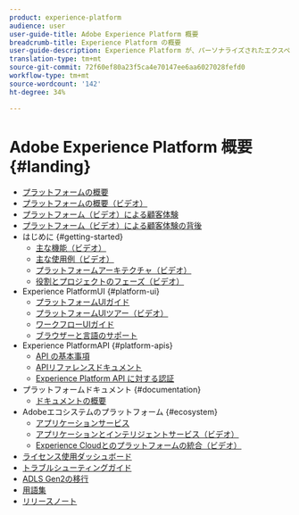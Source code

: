 ```yaml
---
product: experience-platform
audience: user
user-guide-title: Adobe Experience Platform 概要
breadcrumb-title: Experience Platform の概要
user-guide-description: Experience Platform が、パーソナライズされたエクスペリエンスをリアルタイムで顧客に提供する方法について説明します。
translation-type: tm+mt
source-git-commit: 72f60ef80a23f5ca4e70147ee6aa6027028fefd0
workflow-type: tm+mt
source-wordcount: '142'
ht-degree: 34%

---
```



# Adobe Experience Platform 概要 {#landing}

* [プラットフォームの概要](home.md)
* [プラットフォームの概要（ビデオ）](video/platform-overview.md)
* [プラットフォーム（ビデオ）による顧客体験](video/customer-experience.md)
* [プラットフォーム（ビデオ）による顧客体験の背後](video/customer-experience-bts.md)
* はじめに {#getting-started}
   * [主な機能（ビデオ）](video/key-capabilities.md)
   * [主な使用例（ビデオ）](video/platform-use-cases.md)
   * [プラットフォームアーキテクチャ（ビデオ）](video/platform-architecture.md)
   * [役割とプロジェクトのフェーズ（ビデオ）](video/roles-project-phases.md)
* Experience PlatformUI {#platform-ui}
   * [プラットフォームUIガイド](ui-guide.md)
   * [プラットフォームUIツアー（ビデオ）](video/platform-ui.md)
   * [ワークフローUIガイド](workflows.md)
   * [ブラウザーと言語のサポート](browser-language-support.md)
* Experience PlatformAPI {#platform-apis}
   * [API の基本事項](api-fundamentals.md)
   * [APIリファレンスドキュメント](http://www.adobe.com/go/platform-api-reference-en)
   * [Experience Platform API に対する認証](http://www.adobe.com/go/platform-api-authentication-en)
* プラットフォームドキュメント {#documentation}
   * [ドキュメントの概要](documentation/overview.md)
* Adobeエコシステムのプラットフォーム {#ecosystem}
   * [アプリケーションサービス](application-services.md)
   * [アプリケーションとインテリジェントサービス（ビデオ）](video/application-intelligent-services.md)
   * [Experience Cloudとのプラットフォームの統合（ビデオ）](video/experience-cloud-integrations.md)
* [ライセンス使用ダッシュボード](license-usage-dashboard.md)
* [トラブルシューティングガイド](troubleshooting.md)
* [ADLS Gen2の移行](adls2-gen2-migration.md)
* [用語集](glossary.md)
* [リリースノート](https://docs.adobe.com/content/help/ja-JP/experience-platform/release-notes/latest.html)